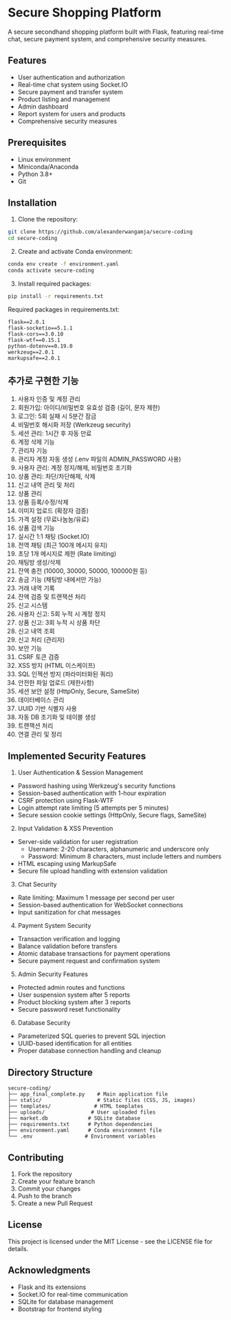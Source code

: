 # Secure Shopping Platform

A secure secondhand shopping platform built with Flask, featuring real-time chat, secure payment system, and comprehensive security measures.

## Features

- User authentication and authorization
- Real-time chat system using Socket.IO
- Secure payment and transfer system
- Product listing and management
- Admin dashboard
- Report system for users and products
- Comprehensive security measures

## Prerequisites

- Linux environment
- Miniconda/Anaconda
- Python 3.8+
- Git

## Installation

1. Clone the repository:
```bash
git clone https://github.com/alexanderwangamja/secure-coding
cd secure-coding
```

2. Create and activate Conda environment:
```bash
conda env create -f environment.yaml
conda activate secure-coding
```

3. Install required packages:
```bash
pip install -r requirements.txt
```

Required packages in requirements.txt:
```
flask==2.0.1
flask-socketio==5.1.1
flask-cors==3.0.10
flask-wtf==0.15.1
python-dotenv==0.19.0
werkzeug==2.0.1
markupsafe==2.0.1
```

## 추가로 구현한 기능

1. 사용자 인증 및 계정 관리
2. 회원가입: 아이디/비밀번호 유효성 검증 (길이, 문자 제한)
3. 로그인: 5회 실패 시 5분간 잠금
4. 비밀번호 해시화 저장 (Werkzeug security)
5. 세션 관리: 1시간 후 자동 만료
6. 계정 삭제 기능
7. 관리자 기능
8. 관리자 계정 자동 생성 (.env 파일의 ADMIN_PASSWORD 사용)
9. 사용자 관리: 계정 정지/해제, 비밀번호 초기화
10. 상품 관리: 차단/차단해제, 삭제
11. 신고 내역 관리 및 처리
12. 상품 관리
13. 상품 등록/수정/삭제
14. 이미지 업로드 (확장자 검증)
15. 가격 설정 (무료나눔눔/유료)
16. 상품 검색 기능
17. 실시간 1:1 채팅 (Socket.IO)
18. 전역 채팅 (최근 100개 메시지 유지)
19. 초당 1개 메시지로 제한 (Rate limiting)
20. 채팅방 생성/삭제
21. 잔액 충전 (10000, 30000, 50000, 100000원 등)
22. 송금 기능 (채팅방 내에서만 가능)
23. 거래 내역 기록
24. 잔액 검증 및 트랜잭션 처리
25. 신고 시스템
26. 사용자 신고: 5회 누적 시 계정 정지
27. 상품 신고: 3회 누적 시 상품 차단
28. 신고 내역 조회
29. 신고 처리 (관리자)
30. 보안 기능
31. CSRF 토큰 검증
32. XSS 방지 (HTML 이스케이프)
33. SQL 인젝션 방지 (파라미터화된 쿼리)
34. 안전한 파일 업로드 (제한사항)
35. 세션 보안 설정 (HttpOnly, Secure, SameSite)
36. 데이터베이스 관리
37. UUID 기반 식별자 사용
38. 자동 DB 초기화 및 테이블 생성
39. 트랜잭션 처리
40. 연결 관리 및 정리

## Implemented Security Features

1. User Authentication & Session Management
- Password hashing using Werkzeug's security functions
- Session-based authentication with 1-hour expiration
- CSRF protection using Flask-WTF
- Login attempt rate limiting (5 attempts per 5 minutes)
- Secure session cookie settings (HttpOnly, Secure flags, SameSite)

2. Input Validation & XSS Prevention
- Server-side validation for user registration
  - Username: 2-20 characters, alphanumeric and underscore only
  - Password: Minimum 8 characters, must include letters and numbers
- HTML escaping using MarkupSafe
- Secure file upload handling with extension validation

3. Chat Security
- Rate limiting: Maximum 1 message per second per user
- Session-based authentication for WebSocket connections
- Input sanitization for chat messages

4. Payment System Security
- Transaction verification and logging
- Balance validation before transfers
- Atomic database transactions for payment operations
- Secure payment request and confirmation system

5. Admin Security Features
- Protected admin routes and functions
- User suspension system after 5 reports
- Product blocking system after 3 reports
- Secure password reset functionality

6. Database Security
- Parameterized SQL queries to prevent SQL injection
- UUID-based identification for all entities
- Proper database connection handling and cleanup

## Directory Structure

```
secure-coding/
├── app_final_complete.py    # Main application file
├── static/                  # Static files (CSS, JS, images)
├── templates/              # HTML templates
├── uploads/               # User uploaded files
├── market.db             # SQLite database
├── requirements.txt      # Python dependencies
├── environment.yaml      # Conda environment file
└── .env                 # Environment variables
```

## Contributing

1. Fork the repository
2. Create your feature branch
3. Commit your changes
4. Push to the branch
5. Create a new Pull Request

## License

This project is licensed under the MIT License - see the LICENSE file for details.

## Acknowledgments

- Flask and its extensions
- Socket.IO for real-time communication
- SQLite for database management
- Bootstrap for frontend styling

